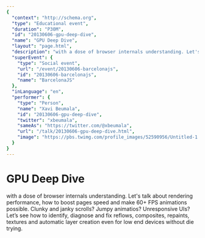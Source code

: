 ```yaml
---
{
  "context": "http://schema.org",
  "type": "Educational event",
  "duration": "P30M",
  "id": "20130606-gpu-deep-dive",
  "name": "GPU Deep Dive",
  "layout": "page.html",
  "description": "with a dose of browser internals understanding. Let's talk about rendering performance, how to boost pages speed and make 60+ FPS animations possible. Clunky and janky scrolls? Jumpy animatios? Unresponsive UIs? Let’s see how to identify, diagnose and fix reflows, composites, repaints, textures and automatic layer creation even for low end devices without die trying.",
  "superEvent": {
    "type": "Social event",
    "url": "/event/20130606-barcelonajs",
    "id": "20130606-barcelonajs",
    "name": "BarcelonaJS"
  },
  "inLanguage": "en",
  "performer": {
    "type": "Person",
    "name": "Xavi Beumala",
    "id": "20130606-gpu-deep-dive",
    "twitter": "xbeumala",
    "sameAs": "https://twitter.com/@xbeumala",
    "url": "/talk/20130606-gpu-deep-dive.html",
    "image": "https://pbs.twimg.com/profile_images/52590956/Untitled-1.jpg"
  }
}
---
```

# GPU Deep Dive

with a dose of browser internals understanding. Let's talk about rendering performance, how to boost pages speed and make 60+ FPS animations possible. Clunky and janky scrolls? Jumpy animatios? Unresponsive UIs? Let’s see how to identify, diagnose and fix reflows, composites, repaints, textures and automatic layer creation even for low end devices without die trying.
